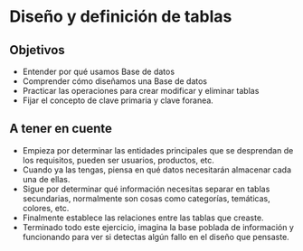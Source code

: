 # Diseño y definición de tablas

## Objetivos
- Entender por qué usamos Base de datos
- Comprender cómo diseñamos una Base de datos
- Practicar las operaciones para crear modificar y eliminar tablas
- Fijar el concepto de clave primaria y clave foranea.

## A tener en cuente

- Empieza por determinar las entidades principales que se desprendan de los requisitos, pueden ser usuarios, productos, etc. 
- Cuando ya las tengas, piensa en qué datos necesitarán almacenar cada una de ellas.
- Sigue por determinar qué información necesitas separar en tablas secundarias, normalmente son cosas como categorías, temáticas, colores, etc.
- Finalmente establece las relaciones entre las tablas que creaste.
- Terminado todo este ejercicio, imagina la base poblada de información y funcionando para ver si detectas algún fallo en el diseño que pensaste.
